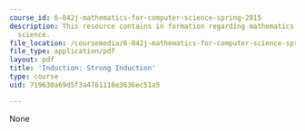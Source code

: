 ```yaml
---
course_id: 6-042j-mathematics-for-computer-science-spring-2015
description: This resource contains in formation regarding mathematics for computer
  science.
file_location: /coursemedia/6-042j-mathematics-for-computer-science-spring-2015/719630a69d5f3a4761118e3636ec51a5_MIT6_042JS16_StrongInduct.pdf
file_type: application/pdf
layout: pdf
title: 'Induction: Strong Induction'
type: course
uid: 719630a69d5f3a4761118e3636ec51a5

---
```

None